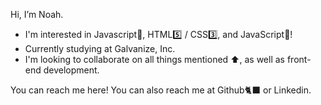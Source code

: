 Hi, I’m Noah.


- I'm interested in Javascript🐍, HTML5️⃣ / CSS3️⃣, and JavaScript🍵!
- Currently studying at Galvanize, Inc. 
- I'm looking to collaborate on all things mentioned ⬆️, as well as front-end development. 


You can reach me here! You can also reach me at Github🐈‍⬛ or Linkedin.
<!---
nharsh94/nharsh94 is a ✨ special ✨ repository because its `README.md` (this file) appears on your GitHub profile.
You can click the Preview link to take a look at your changes.
--->
